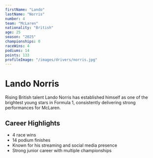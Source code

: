```yaml
---
firstName: "Lando"
lastName: "Norris"
number: 4
team: "McLaren"
nationality: "British"
age: 25
season: "2025"
championships: 0
raceWins: 4
podiums: 14
points: 133
profileImage: "/images/drivers/norris.jpg"
---
```


# Lando Norris

Rising British talent Lando Norris has established himself as one of the brightest young stars in Formula 1, consistently delivering strong performances for McLaren.

## Career Highlights
- 4 race wins
- 14 podium finishes
- Known for his streaming and social media presence
- Strong junior career with multiple championships
